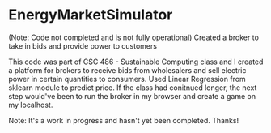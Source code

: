 # EnergyMarketSimulator
(Note: Code not completed and is not fully operational)
Created a broker to take in bids and provide power to customers

This code was part of CSC 486 - Sustainable Computing class and I created a platform for brokers to receive bids from wholesalers and sell electric power in certain quantities to consumers. 
Used Linear Regression from sklearn module to predict price. 
If the class had conitnued longer, the next step would've been to run the broker in my browser and create a game on my localhost.

Note: It's a work in progress and hasn't yet been completed. Thanks!
